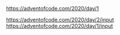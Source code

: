 https://adventofcode.com/2020/day/1

https://adventofcode.com/2020/day/2/input
https://adventofcode.com/2020/day/1/input
